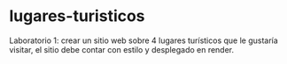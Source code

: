 # lugares-turisticos
Laboratorio 1: crear un sitio web sobre 4 lugares turísticos que le gustaría visitar, el sitio debe contar con estilo y desplegado en render.
